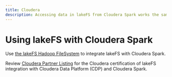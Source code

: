 ```yaml
---
title: Cloudera
description: Accessing data in lakeFS from Cloudera Spark works the same as accessing S3 data from Apache Spark.
---
```


# Using lakeFS with Cloudera Spark

Use [the lakeFS Hadoop FileSystem][hadoopfs] to integrate lakeFS with Cloudera Spark.

Review [Cloudera Partner Listing](https://www.cloudera.com/partners/partners-listing.html?q=lakefs) for the Cloudera certification of lakeFS integration with Cloudera Data Platform (CDP) and Cloudera Spark.


[hadoopfs]:  spark.md#lakefs-hadoop-filesystem
